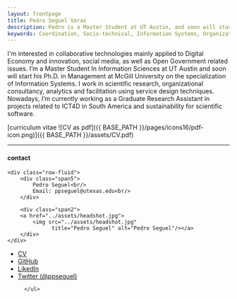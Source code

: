 ```yaml
---
layout: frontpage
title: Pedro Seguel Varas
description: Pedro is a Master Student at UT Austin, and soon will start his PhD at McGill University.
keywords: Coordination, Socio-technical, Information Systems, Organization, Future of Work, Online-communities
---
```


I'm interested in collaborative technologies mainly applied to Digital Economy and innovation, social media, as well as Open Government related issues. I’m a Master Student In Information Sciences at UT Austin and soon will start his Ph.D. in Management at McGill University on the specialization of Information Systems. I work in scientific research, organizational consultancy, analytics and facilitation using service design techniques. Nowadays, I’m currently working as a Graduate Research Assistant in projects related to ICT4D in South America and sustainability for scientific software.


[curriculum vitae ![CV as pdf]({{ BASE_PATH }}/pages/icons16/pdf-icon.png)]({{ BASE_PATH }}/assets/CV.pdf)<br/>


---


<div class="container">
<h4><a name="contact"></a>contact</h4>

    <div class="row-fluid">
        <div class="span5">
            Pedro Seguel<br/>
            Email: ppseguel@utexas.edu<br/>
        </div>

        <div class="span2">
        <a href="../assets/headshot.jpg">
            <img src="../assets/headshot.jpg"
                  title="Pedro Seguel" alt="Pedro Seguel"/></a>
        </div>
    </div>
</div>

<div class="navbar">
  <div class="navbar-inner">
      <ul class="nav">
          <li><a href="{{ BASE_PATH }}/assets/CV.pdf">CV</a></li>
          <li><a href="https://github.com/ppseguel">GitHub</a></li>
          <li><a href="https://www.linkedin.com/in/ppseguel/">LikedIn</a></li>
          <li><a href="https://twitter.com/ppseguel">Twitter (@ppseguel)</a></li>

      </ul>
  </div>
</div>
